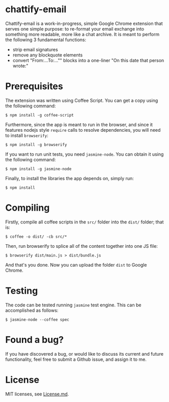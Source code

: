 chattify-email
===

Chattify-email is a work-in-progress, simple Google Chrome extension that serves one simple purpose: to re-format your email exchange into something more readable, more like a chat archive. It is meant to perform the following 3 fundamental functions:
+ strip email signatures
+ remove any blockquote elements
+ convert "From:...To:..."" blocks into a one-liner "On this date that person wrote:"

# Prerequisites
The extension was written using Coffee Script. You can get a copy using the following command:

```
$ npm install -g coffee-script
```

Furthermore, since the app is meant to run in the browser, and since it features nodejs style `require` calls to resolve dependencies, you will need to install `browserify`:

```
$ npm install -g browserify
```

If you want to run unit tests, you need `jasmine-node`. You can obtain it using the following command:

```
$ npm install -g jasmine-node
```

Finally, to install the libraries the app depends on, simply run:

```
$ npm install
```

# Compiling
Firstly, compile all coffee scripts in the `src/` folder into the `dist/` folder; that is:

```
$ coffee -o dist/ -cb src/*
```

Then, run browserify to splice all of the content together into one JS file:

```
$ browserify dist/main.js > dist/bundle.js
```

And that's you done. Now you can upload the folder `dist` to Google Chrome.

# Testing
The code can be tested running `jasmine` test engine. This can be accomplished as follows:

```
$ jasmine-node --coffee spec
```

# Found a bug?
If you have discovered a bug, or would like to discuss its current and future functionality, feel free to submit a Github issue, and assign it to me.

# License
MIT licenses, see [License.md](License.md).
